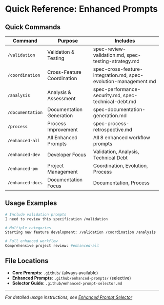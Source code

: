 # Quick Reference: Enhanced Prompts

## Quick Commands

| Command | Purpose | Includes |
|---------|---------|----------|
| `/validation` | Validation & Testing | spec-review-validation.md, spec-testing-strategy.md |
| `/coordination` | Cross-Feature Coordination | spec-cross-feature-integration.md, spec-evolution-management.md |
| `/analysis` | Analysis & Assessment | spec-performance-security.md, spec-technical-debt.md |
| `/documentation` | Documentation Generation | spec-documentation-generation.md |
| `/process` | Process Improvement | spec-process-retrospective.md |
| `/enhanced-all` | All Enhanced Prompts | All 8 enhanced workflow prompts |
| `/enhanced-dev` | Developer Focus | Validation, Analysis, Technical Debt |
| `/enhanced-pm` | Project Management | Coordination, Evolution, Process |
| `/enhanced-docs` | Documentation Focus | Documentation, Process |

## Usage Examples

```bash
# Include validation prompts
I need to review this specification /validation

# Multiple categories
Starting new feature development: /validation /coordination /analysis

# Full enhanced workflow
Comprehensive project review: #enhanced-all
```

## File Locations

- **Core Prompts**: `.github/` (always available)
- **Enhanced Prompts**: `.github/enhanced-prompts/` (selective)
- **Selector Guide**: `.github/enhanced-prompt-selector.md`

---
*For detailed usage instructions, see [Enhanced Prompt Selector](.github/enhanced-prompt-selector.md)*
